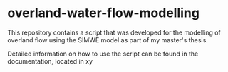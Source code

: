 # overland-water-flow-modelling
This repository contains a script that was developed for the modelling of overland flow using the SIMWE model as part of my master's thesis.

Detailed information on how to use the script can be found in the documentation, located in xy
